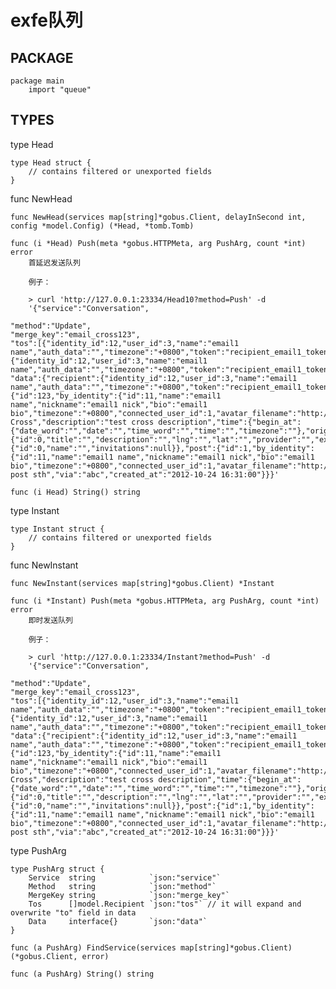 exfe队列
=======

PACKAGE
-------

    package main
        import "queue"

TYPES
-------

type <span id="Head">Head</span>

    type Head struct {
        // contains filtered or unexported fields
    }

func <span id="NewHead">NewHead</span>

    func NewHead(services map[string]*gobus.Client, delayInSecond int, config *model.Config) (*Head, *tomb.Tomb)

    func (i *Head) Push(meta *gobus.HTTPMeta, arg PushArg, count *int) error
        首延迟发送队列

        例子：

        > curl 'http://127.0.0.1:23334/Head10?method=Push' -d
        '{"service":"Conversation",

	"method":"Update",
	"merge_key":"email_cross123",
	"tos":[{"identity_id":12,"user_id":3,"name":"email1 name","auth_data":"","timezone":"+0800","token":"recipient_email1_token","language":"en_US","provider":"email","external_id":"sender1@gmail.com","external_username":"sender1@gmail.com"},{"identity_id":12,"user_id":3,"name":"email1 name","auth_data":"","timezone":"+0800","token":"recipient_email1_token","language":"en_US","provider":"email","external_id":"sender2@hotmail.com","external_username":"sender2@hotmail.com"}],
	"data":{"recipient":{"identity_id":12,"user_id":3,"name":"email1 name","auth_data":"","timezone":"+0800","token":"recipient_email1_token","language":"en_US","provider":"email","external_id":"sender1@gmail.com","external_username":"sender1@gmail.com"},"cross":{"id":123,"by_identity":{"id":11,"name":"email1 name","nickname":"email1 nick","bio":"email1 bio","timezone":"+0800","connected_user_id":1,"avatar_filename":"http://path/to/email1.avatar","provider":"email","external_id":"sender2@hotmail.com","external_username":"sender2@hotmail.com"},"title":"Test Cross","description":"test cross description","time":{"begin_at":{"date_word":"","date":"","time_word":"","time":"","timezone":""},"origin":"","output_format":0},"place":{"id":0,"title":"","description":"","lng":"","lat":"","provider":"","external_id":""},"exfee":{"id":0,"name":"","invitations":null}},"post":{"id":1,"by_identity":{"id":11,"name":"email1 name","nickname":"email1 nick","bio":"email1 bio","timezone":"+0800","connected_user_id":1,"avatar_filename":"http://path/to/email1.avatar","provider":"email","external_id":"sender2@hotmail.com","external_username":"sender2@hotmail.com"},"content":"email1 post sth","via":"abc","created_at":"2012-10-24 16:31:00"}}}'

    func (i Head) String() string

type <span id="Instant">Instant</span>

    type Instant struct {
        // contains filtered or unexported fields
    }

func <span id="NewInstant">NewInstant</span>

    func NewInstant(services map[string]*gobus.Client) *Instant

    func (i *Instant) Push(meta *gobus.HTTPMeta, arg PushArg, count *int) error
        即时发送队列

        例子：

        > curl 'http://127.0.0.1:23334/Instant?method=Push' -d
        '{"service":"Conversation",

	"method":"Update",
	"merge_key":"email_cross123",
	"tos":[{"identity_id":12,"user_id":3,"name":"email1 name","auth_data":"","timezone":"+0800","token":"recipient_email1_token","language":"en_US","provider":"email","external_id":"sender1@gmail.com","external_username":"sender1@gmail.com"},{"identity_id":12,"user_id":3,"name":"email1 name","auth_data":"","timezone":"+0800","token":"recipient_email1_token","language":"en_US","provider":"email","external_id":"sender2@hotmail.com","external_username":"sender2@hotmail.com"}],
	"data":{"recipient":{"identity_id":12,"user_id":3,"name":"email1 name","auth_data":"","timezone":"+0800","token":"recipient_email1_token","language":"en_US","provider":"email","external_id":"sender1@gmail.com","external_username":"sender1@gmail.com"},"cross":{"id":123,"by_identity":{"id":11,"name":"email1 name","nickname":"email1 nick","bio":"email1 bio","timezone":"+0800","connected_user_id":1,"avatar_filename":"http://path/to/email1.avatar","provider":"email","external_id":"sender2@hotmail.com","external_username":"sender2@hotmail.com"},"title":"Test Cross","description":"test cross description","time":{"begin_at":{"date_word":"","date":"","time_word":"","time":"","timezone":""},"origin":"","output_format":0},"place":{"id":0,"title":"","description":"","lng":"","lat":"","provider":"","external_id":""},"exfee":{"id":0,"name":"","invitations":null}},"post":{"id":1,"by_identity":{"id":11,"name":"email1 name","nickname":"email1 nick","bio":"email1 bio","timezone":"+0800","connected_user_id":1,"avatar_filename":"http://path/to/email1.avatar","provider":"email","external_id":"sender2@hotmail.com","external_username":"sender2@hotmail.com"},"content":"email1 post sth","via":"abc","created_at":"2012-10-24 16:31:00"}}}'

type <span id="PushArg">PushArg</span>

    type PushArg struct {
        Service  string            `json:"service"`
        Method   string            `json:"method"`
        MergeKey string            `json:"merge_key"`
        Tos      []model.Recipient `json:"tos"` // it will expand and overwrite "to" field in data
        Data     interface{}       `json:"data"`
    }

    func (a PushArg) FindService(services map[string]*gobus.Client) (*gobus.Client, error)

    func (a PushArg) String() string


